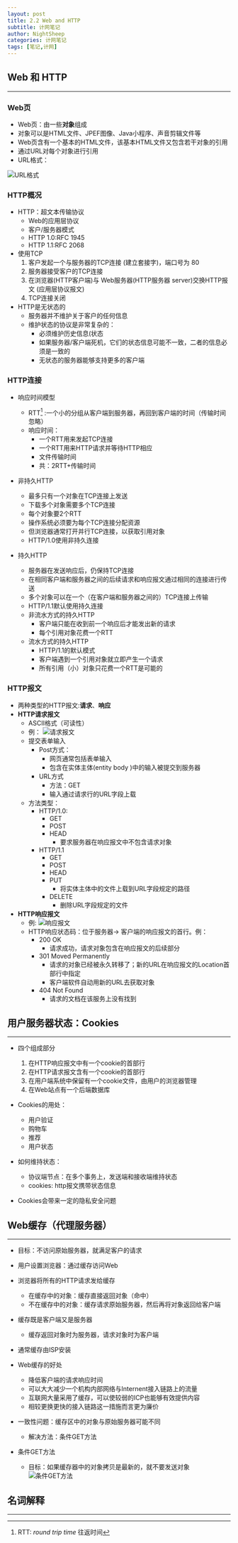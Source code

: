 ```yaml
---
layout: post
title: 2.2 Web and HTTP
subtitle: 计网笔记
author: NightSheep
categories: 计网笔记
tags: [笔记,计网]
---
```

## Web 和 HTTP
---

### Web页

- Web页：由一些**对象**组成
- 对象可以是HTML文件、JPEF图像、Java小程序、声音剪辑文件等
- Web页含有一个基本的HTML文件，该基本HTML文件又包含若干对象的引用
- 通过URL对每个对象进行引用
- URL格式：

![URL格式](/assets/images/Snipaste_2023-09-14_23-43-19.png)

### HTTP概况

- HTTP：超文本传输协议
	- Web的应用层协议
	- 客户/服务器模式
	- HTTP 1.0:RFC 1945
	- HTTP 1.1:RFC 2068
- 使用TCP
	1. 客户发起一个与服务器的TCP连接 (建立套接字)，端口号为 80
	2. 服务器接受客户的TCP连接
	3. 在浏览器(HTTP客户端)与 Web服务器(HTTP服务器 server)交换HTTP报文 (应用层协议报文)
	4. TCP连接关闭
- HTTP是无状态的
	- 服务器并不维护关于客户的任何信息
	- 维护状态的协议是非常复杂的：
		- 必须维护历史信息(状态
		- 如果服务器/客户端死机，它们的状态信息可能不一致，二者的信息必须是一致的
		- 无状态的服务器能够支持更多的客户端

### HTTP连接

- 响应时间模型
	- RTT[^1] :一个小的分组从客户端到服务器，再回到客户端的时间（传输时间忽略）
	 - 响应时间：
		 - 一个RTT用来发起TCP连接
		 - 一个RTT用来HTTP请求并等待HTTP相应
		 - 文件传输时间
		 - 共：2RTT+传输时间

- 非持久HTTP
	- 最多只有一个对象在TCP连接上发送
	- 下载多个对象需要多个TCP连接
	- 每个对象要2个RTT
	- 操作系统必须要为每个TCP连接分配资源
	- 但浏览器通常打开并行TCP连接，以获取引用对象
	- HTTP/1.0使用非持久连接
- 持久HTTP
	- 服务器在发送响应后，仍保持TCP连接
	- 在相同客户端和服务器之间的后续请求和响应报文通过相同的连接进行传送
	- 多个对象可以在一个（在客户端和服务器之间的）TCP连接上传输
	- HTTP/1.1默认使用持久连接
	- 非流水方式的持久HTTP
		- 客户端只能在收到前一个响应后才能发出新的请求
		- 每个引用对象花费一个RTT
	- 流水方式的持久HTTP
		- HTTP/1.1的默认模式
		- 客户端遇到一个引用对象就立即产生一个请求
		- 所有引用（小）对象只花费一个RTT是可能的

### HTTP报文

- 两种类型的HTTP报文:**请求**、**响应**
- **HTTP请求报文**
	- ASCII格式（可读性）
	- 例：
		![请求报文](/assets/images/Snipaste_2023-09-14_22-38-17.png)
	 - 提交表单输入
		 - Post方式：
			 - 网页通常包括表单输入
			 - 包含在实体主体(entity body )中的输入被提交到服务器
		- URL方式
			- 方法：GET
			- 输入通过请求行的URL字段上载
	- 方法类型：
		- HTTP/1.0:
			- GET
			- POST
			- HEAD
				- 要求服务器在响应报文中不包含请求对象
		- HTTP/1.1
			- GET
			- POST
			- HEAD
			- PUT
				- 将实体主体中的文件上载到URL字段规定的路径
			- DELETE
				- 删除URL字段规定的文件
- **HTTP响应报文**
	- 例: ![响应报文](/assets/images/Snipaste_2023-09-14_22-46-13.png)
	- HTTP响应状态码：位于服务器-> 客户端的响应报文的首行。例：
		- 200 OK
			- 请求成功，请求对象包含在响应报文的后续部分
		- 301 Moved Permanently
			- 请求的对象已经被永久转移了；新的URL在响应报文的Location首部行中指定
			- 客户端软件自动用新的URL去获取对象
		- 404 Not Found
			- 请求的文档在该服务上没有找到

## 用户服务器状态：Cookies
---

- 四个组成部分
	1. 在HTTP响应报文中有一个cookie的首部行
	2. 在HTTP请求报文含有一个cookie的首部行
	3. 在用户端系统中保留有一个cookie文件，由用户的浏览器管理
	4. 在Web站点有一个后端数据库

- Cookies的用处：
	- 用户验证
	- 购物车
	- 推荐
	- 用户状态

- 如何维持状态：
	- 协议端节点：在多个事务上，发送端和接收端维持状态
	- cookies: http报文携带状态信息

- Cookies会带来一定的隐私安全问题

## Web缓存（代理服务器）
---

- 目标：不访问原始服务器，就满足客户的请求
- 用户设置浏览器：通过缓存访问Web
- 浏览器将所有的HTTP请求发给缓存
	- 在缓存中的对象：缓存直接返回对象（命中）
	- 不在缓存中的对象：缓存请求原始服务器，然后再将对象返回给客户端
- 缓存既是客户端又是服务器
	- 缓存返回对象时为服务器，请求对象时为客户端
- 通常缓存由ISP安装
- Web缓存的好处
	- 降低客户端的请求响应时间
	- 可以大大减少一个机构内部网络与Internent接入链路上的流量
	- 互联网大量采用了缓存，可以使较弱的ICP也能够有效提供内容
	- 相较更换更快的接入链路这一措施而言更为廉价

- 一致性问题：缓存区中的对象与原始服务器可能不同
	- 解决方法：条件GET方法
- 条件GET方法
	- 目标：如果缓存器中的对象拷贝是最新的，就不要发送对象
	![条件GET方法](/assets/images/Snipaste_2023-09-14_23-05-27.png)

## 名词解释
---

[^1]: RTT: *round trip time* 往返时间

